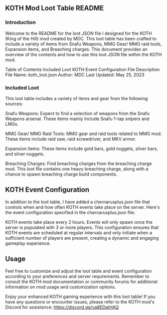 ## KOTH Mod Loot Table README 

### Introduction

Welcome to the README for the loot JSON file I designed for the KOTH (King of the Hill) mod created by MDC. This loot table has been crafted to include a variety of items from Snafu Weapons, MMG Gear/ MMG raid tools, Expansion items, and Breaching charges. This document provides an overview of the contents and how to use this loot JSON file within the KOTH mod.

Table of Contents
Included Loot
KOTH Event Configuration
File Description
File Name: koth_loot.json
Author: MDC
Last Updated: May 25, 2023

### Included Loot 

This loot table includes a variety of items and gear from the following sources:

Snafu Weapons: Expect to find a selection of weapons from the Snafu Weapons arsenal. These items mainly include Snafu 1-tap snipers and LMGs.

MMG Gear/ MMG Raid Tools: MMG gear and raid tools related to MMG mod. These items include raid saw, raid screwdriver, and MKV armor.

Expansion Items: These items include gold bars, gold nuggets, silver bars, and silver nuggets.

Breaching Charges: Find breaching charges from the breaching charge mod. This loot file contains one heavy breaching charge, along with a chance to spawn breaching charge build components.

## KOTH Event Configuration 

In addition to the loot table, I have added a chernarusplus.json file that controls when and how often KOTH events take place on the server. Here's the event configuration specified in the chernarusplus.json file:

KOTH events take place every 2 hours.
Events will only spawn once the server is populated with 3 or more players.
This configuration ensures that KOTH events are scheduled at regular intervals and only initiate when a sufficient number of players are present, creating a dynamic and engaging gameplay experience.

## Usage

Feel free to customize and adjust the loot table and event configuration according to your preferences and server requirements. Remember to consult the KOTH mod documentation or community forums for additional information on mod usage and customization options.

Enjoy your enhanced KOTH gaming experience with this loot table! If you have any questions or encounter issues, please refer to the KOTH mod's Discord for assistance: https://discord.gg/va8EDatHAQ
